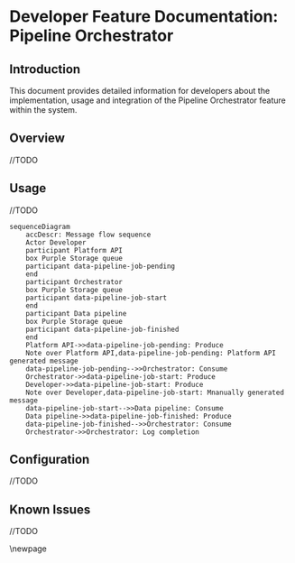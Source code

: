 # Developer Feature Documentation: Pipeline Orchestrator

## Introduction
This document provides detailed information for developers about the implementation, usage and integration of the Pipeline Orchestrator feature within the system.

## Overview
//TODO

## Usage
//TODO

```mermaid
sequenceDiagram
    accDescr: Message flow sequence
    Actor Developer
    participant Platform API
    box Purple Storage queue
    participant data-pipeline-job-pending
    end
    participant Orchestrator
    box Purple Storage queue
    participant data-pipeline-job-start
    end
    participant Data pipeline
    box Purple Storage queue    
    participant data-pipeline-job-finished
    end
    Platform API->>data-pipeline-job-pending: Produce
    Note over Platform API,data-pipeline-job-pending: Platform API generated message
    data-pipeline-job-pending-->>Orchestrator: Consume
    Orchestrator->>data-pipeline-job-start: Produce
    Developer->>data-pipeline-job-start: Produce
    Note over Developer,data-pipeline-job-start: Mnanually generated message 
    data-pipeline-job-start-->>Data pipeline: Consume
    Data pipeline->>data-pipeline-job-finished: Produce
    data-pipeline-job-finished-->>Orchestrator: Consume
    Orchestrator->>Orchestrator: Log completion
```


## Configuration
//TODO

## Known Issues
//TODO


<!-- Leave the rest of this page blank -->
\newpage